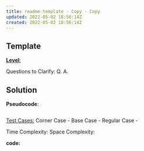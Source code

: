 ```yaml
---
title: readme-template - Copy - Copy
updated: 2022-05-02 18:56:14Z
created: 2022-05-02 18:56:14Z
---
```


## **Template**

<ins>**Level**:</ins>

Questions to Clarify:
Q.
A.

## Solution

**Pseudocode**:
```

```
<ins>Test Cases:</ins>
Corner Case -
Base Case -
Regular Case -

Time Complexity:
Space Complexity:

**code:**
```java

```